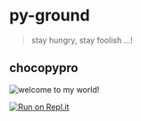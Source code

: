 # py-ground
> stay hungry, stay foolish ...!
## chocopypro
![welcome to my world!](https://images.freeimages.com/images/large-previews/f3e/the-source-1464380.jpg)

[![Run on Repl.it](https://repl.it/badge/github/suhasksv/chocopypro)](https://repl.it/github/suhasksv/py-ground)
